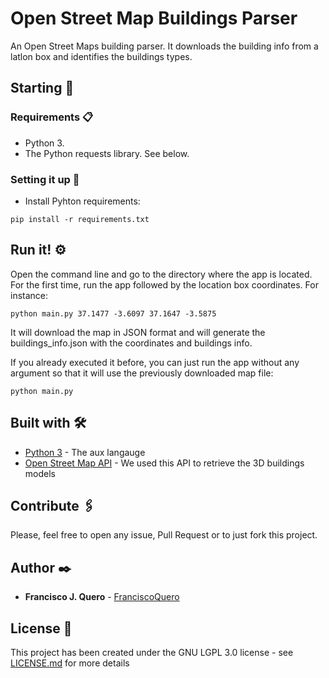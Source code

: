 # Open Street Map Buildings Parser
An Open Street Maps building parser. It downloads the building info from a latlon box and identifies the buildings types.

## Starting 🚀


### Requirements 📋

 - Python 3.
 - The Python requests library. See below.

### Setting it up 🔧

 - Install Pyhton requirements:

```
pip install -r requirements.txt
```

## Run it! ⚙️

Open the command line and go to the directory where the app is located. For the first time, run the app followed by the location box coordinates. For instance:

```
python main.py 37.1477 -3.6097 37.1647 -3.5875
```

It will download the map in JSON format and will generate the buildings_info.json with the coordinates and buildings info.

If you already executed it before, you can just run the app without any argument so that it will use the previously downloaded map file:

```
python main.py
```


## Built with 🛠️

* [Python 3](https://www.python.org/downloads/) - The aux langauge
* [Open Street Map API](https://wiki.openstreetmap.org/wiki/API_v0.6) - We used this API to retrieve the 3D buildings models

## Contribute 🖇️
Please, feel free to open any issue, Pull Request or to just fork this project.

## Author ✒️

* **Francisco J. Quero** - [FranciscoQuero](https://github.com/FranciscoQuero)

## License 📄

This project has been created under the GNU LGPL 3.0 license - see [LICENSE.md](LICENSE.md) for more details

